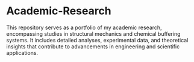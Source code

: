 # Academic-Research
This repository serves as a portfolio of my academic research, encompassing studies in structural mechanics and chemical buffering systems. It includes detailed analyses, experimental data, and theoretical insights that contribute to advancements in engineering and scientific applications.
